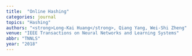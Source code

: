 ```yaml
---
title:  "Online Hashing"
categories: journal
topics: "Hashing"
authors: "<strong>Long-Kai Huang</strong>, Qiang Yang, Wei-Shi Zheng"
venue: "IEEE Transactions on Neural Networks and Learning Systems"
abbr: "TNNLS"
year: "2018"
---
```

